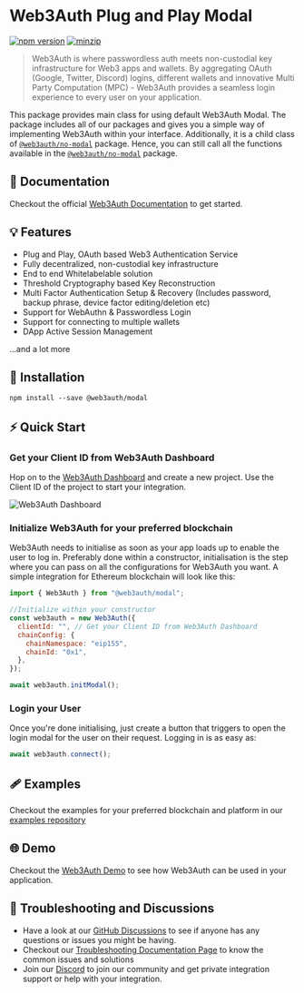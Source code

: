 # Web3Auth Plug and Play Modal

[![npm version](https://img.shields.io/npm/v/@web3auth/modal?label=%22%22)](https://www.npmjs.com/package/@web3auth/modal/v/latest)
[![minzip](https://img.shields.io/bundlephobia/minzip/@web3auth/modal?label=%22%22)](https://bundlephobia.com/result?p=@web3auth/modal@latest)

> Web3Auth is where passwordless auth meets non-custodial key infrastructure for Web3 apps and wallets. By aggregating OAuth (Google, Twitter, Discord) logins, different wallets and innovative Multi Party Computation (MPC) - Web3Auth provides a seamless login experience to every user on your application.

This package provides main class for using default Web3Auth Modal. The package includes all of our packages and gives you a simple way of implementing Web3Auth within your interface. Additionally, it is a child class of [`@web3auth/no-modal`](https://web3auth.io/docs/sdk/web/no-modal/) package. Hence, you can still call all the functions available in the [`@web3auth/no-modal`](https://web3auth.io/docs/sdk/web/no-modal/) package.

## 📖 Documentation

Checkout the official [Web3Auth Documentation](https://web3auth.io/docs/sdk/web/web3auth/) to get started.

## 💡 Features

- Plug and Play, OAuth based Web3 Authentication Service
- Fully decentralized, non-custodial key infrastructure
- End to end Whitelabelable solution
- Threshold Cryptography based Key Reconstruction
- Multi Factor Authentication Setup & Recovery (Includes password, backup phrase, device factor editing/deletion etc)
- Support for WebAuthn & Passwordless Login
- Support for connecting to multiple wallets
- DApp Active Session Management

...and a lot more

## 🔗 Installation

```shell
npm install --save @web3auth/modal
```

## ⚡ Quick Start

### Get your Client ID from Web3Auth Dashboard

Hop on to the [Web3Auth Dashboard](https://dashboard.web3auth.io/) and create a new project. Use the Client ID of the project to start your integration.

![Web3Auth Dashboard](https://web3auth.io/docs/assets/images/project_plug_n_play-89c39ec42ad993107bb2485b1ce64b89.png)

### Initialize Web3Auth for your preferred blockchain

Web3Auth needs to initialise as soon as your app loads up to enable the user to log in. Preferably done within a constructor, initialisation is the step where you can pass on all the configurations for Web3Auth you want. A simple integration for Ethereum blockchain will look like this:

```js
import { Web3Auth } from "@web3auth/modal";

//Initialize within your constructor
const web3auth = new Web3Auth({
  clientId: "", // Get your Client ID from Web3Auth Dashboard
  chainConfig: {
    chainNamespace: "eip155",
    chainId: "0x1",
  },
});

await web3auth.initModal();
```

### Login your User

Once you're done initialising, just create a button that triggers to open the login modal for the user on their request. Logging in is as easy as:

```js
await web3auth.connect();
```

## 🩹 Examples

Checkout the examples for your preferred blockchain and platform in our [examples repository](https://github.com/Web3Auth/examples/tree/master/web-modal-sdk)

## 🌐 Demo

Checkout the [Web3Auth Demo](https://demo-app.web3auth.io/) to see how Web3Auth can be used in your application.

## 💬 Troubleshooting and Discussions

- Have a look at our [GitHub Discussions](https://github.com/Web3Auth/Web3Auth/discussions?discussions_q=sort%3Atop) to see if anyone has any questions or issues you might be having.
- Checkout our [Troubleshooting Documentation Page](https://web3auth.io/docs/troubleshooting) to know the common issues and solutions
- Join our [Discord](https://discord.gg/web3auth) to join our community and get private integration support or help with your integration.
